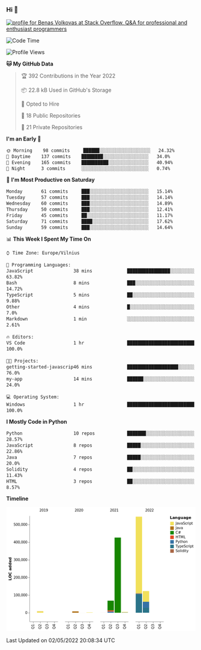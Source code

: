 ### Hi 👋
<a href="https://stackoverflow.com/users/14954249/benas-volkovas"><img src="https://stackoverflow.com/users/flair/14954249.png?theme=dark" width="208" height="58" alt="profile for Benas Volkovas at Stack Overflow, Q&amp;A for professional and enthusiast programmers" title="profile for Benas Volkovas at Stack Overflow, Q&amp;A for professional and enthusiast programmers"></a>

<!--START_SECTION:waka-->
![Code Time](http://img.shields.io/badge/Code%20Time-674%20hrs%2017%20mins-blue)

![Profile Views](http://img.shields.io/badge/Profile%20Views-5-blue)

**🐱 My GitHub Data** 

> 🏆 392 Contributions in the Year 2022
 > 
> 📦 22.8 kB Used in GitHub's Storage 
 > 
> 💼 Opted to Hire
 > 
> 📜 18 Public Repositories 
 > 
> 🔑 21 Private Repositories  
 > 
**I'm an Early 🐤** 

```text
🌞 Morning    98 commits     ██████░░░░░░░░░░░░░░░░░░░   24.32% 
🌆 Daytime    137 commits    ████████░░░░░░░░░░░░░░░░░   34.0% 
🌃 Evening    165 commits    ██████████░░░░░░░░░░░░░░░   40.94% 
🌙 Night      3 commits      ░░░░░░░░░░░░░░░░░░░░░░░░░   0.74%

```
📅 **I'm Most Productive on Saturday** 

```text
Monday       61 commits     ███░░░░░░░░░░░░░░░░░░░░░░   15.14% 
Tuesday      57 commits     ███░░░░░░░░░░░░░░░░░░░░░░   14.14% 
Wednesday    60 commits     ███░░░░░░░░░░░░░░░░░░░░░░   14.89% 
Thursday     50 commits     ███░░░░░░░░░░░░░░░░░░░░░░   12.41% 
Friday       45 commits     ██░░░░░░░░░░░░░░░░░░░░░░░   11.17% 
Saturday     71 commits     ████░░░░░░░░░░░░░░░░░░░░░   17.62% 
Sunday       59 commits     ███░░░░░░░░░░░░░░░░░░░░░░   14.64%

```


📊 **This Week I Spent My Time On** 

```text
⌚︎ Time Zone: Europe/Vilnius

💬 Programming Languages: 
JavaScript               38 mins             ████████████████░░░░░░░░░   63.82% 
Bash                     8 mins              ███░░░░░░░░░░░░░░░░░░░░░░   14.72% 
TypeScript               5 mins              ██░░░░░░░░░░░░░░░░░░░░░░░   9.88% 
Other                    4 mins              █░░░░░░░░░░░░░░░░░░░░░░░░   7.0% 
Markdown                 1 min               ░░░░░░░░░░░░░░░░░░░░░░░░░   2.61%

🔥 Editors: 
VS Code                  1 hr                █████████████████████████   100.0%

🐱‍💻 Projects: 
getting-started-javascrip46 mins             ███████████████████░░░░░░   76.0% 
my-app                   14 mins             ██████░░░░░░░░░░░░░░░░░░░   24.0%

💻 Operating System: 
Windows                  1 hr                █████████████████████████   100.0%

```

**I Mostly Code in Python** 

```text
Python                   10 repos            ███████░░░░░░░░░░░░░░░░░░   28.57% 
JavaScript               8 repos             █████░░░░░░░░░░░░░░░░░░░░   22.86% 
Java                     7 repos             █████░░░░░░░░░░░░░░░░░░░░   20.0% 
Solidity                 4 repos             ██░░░░░░░░░░░░░░░░░░░░░░░   11.43% 
HTML                     3 repos             ██░░░░░░░░░░░░░░░░░░░░░░░   8.57%

```


**Timeline**

![Chart not found](https://raw.githubusercontent.com/BenasVolkovas/BenasVolkovas/main/charts/bar_graph.png) 


 Last Updated on 02/05/2022 20:08:34 UTC
<!--END_SECTION:waka-->
